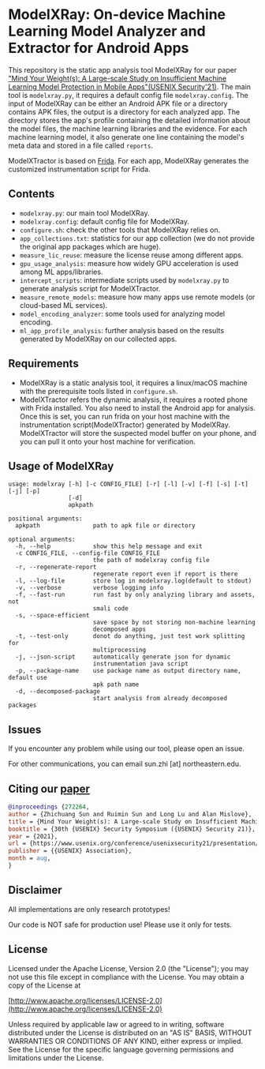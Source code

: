 # ModelXRay: On-device Machine Learning Model Analyzer and Extractor for Android Apps 

This repository is the static app analysis tool ModelXRay for our paper ["Mind Your Weight(s): A 
Large-scale Study on Insufficient Machine Learning Model Protection in Mobile Apps"(USENIX Security'21)][1].
The main tool is `modelxray.py`, it requires a default config file `modelxray.config`.
The input of ModelXRay can be either an Android APK file or a directory contains APK files, the output is a directory
for each analyzed app. The directory stores the app's profile containing the detailed information about the model files, 
the machine learning libraries and the evidence. For each machine learning model, it also generate one line 
containing the model's meta data and stored in a file called `reports`.

ModelXTractor is based on [Frida](https://frida.re/docs/hacking/). For each app, ModelXRay generates the customized
instrumentation script for Frida. 

## Contents

- `modelxray.py`: our main tool ModelXRay. 
- `modelxray.config`: default config file for ModelXRay. 
- `configure.sh`: check the other tools that ModelXRay relies on. 
- `app_collections.txt`: statistics for our app collection (we do not provide the original app packages which are huge).
- `measure_lic_reuse`: measure the license reuse among different apps.
- `gpu_usage_analysis`: measure how widely GPU acceleration is used among ML apps/libraries.
- `intercept_scripts`: intermediate scripts used by `modelxray.py` to generate analysis script for ModelXTractor.
- `measure_remote_models`: measure how many apps use remote models (or cloud-based ML services).
- `model_encoding_analyzer`: some tools used for analyzing model encoding.
- `ml_app_profile_analysis`: further analysis based on the results generated by ModelXRay on our collected apps.

## Requirements

- ModelXRay is a static analysis tool, it requires a linux/macOS machine with the prerequisite tools listed in `configure.sh`.
- ModelXTractor refers the dynamic analysis, it requires a rooted phone with Frida installed. You also need to install the Android 
  app for analysis. Once this is set, you can run frida on your host machine with the instrumentation script(ModelXTractor) generated
  by ModelXRay. ModelXTractor will store the suspected model buffer on your phone, and you can pull it onto your host machine for
  verification.

## Usage of ModelXRay 

```
usage: modelxray [-h] [-c CONFIG_FILE] [-r] [-l] [-v] [-f] [-s] [-t] [-j] [-p]
                 [-d]    
                 apkpath                                               
                                                                       
positional arguments:                                                  
  apkpath               path to apk file or directory                                                                                          
                                   
optional arguments:    
  -h, --help            show this help message and exit               
  -c CONFIG_FILE, --config-file CONFIG_FILE
                        the path of modelxray config file                                                                                      
  -r, --regenerate-report                                              
                        regenerate report even if report is there
  -l, --log-file        store log in modelxray.log(default to stdout)
  -v, --verbose         verbose logging info                                                                                                   
  -f, --fast-run        run fast by only analyzing library and assets, not
                        smali code
  -s, --space-efficient                                                                                                                        
                        save space by not storing non-machine learning
                        decomposed apps
  -t, --test-only       donot do anything, just test work splitting for 
                        multiprocessing
  -j, --json-script     automatically generate json for dynamic
                        instrumentation java script
  -p, --package-name    use package name as output directory name, default use
                        apk path name
  -d, --decomposed-package
                        start analysis from already decomposed packages 

```



## Issues
If you encounter any problem while using our tool, please open an issue. 

For other communications, you can email sun.zhi [at] northeastern.edu.


## Citing our [paper](https://arxiv.org/pdf/1802.03462.pdf)
```bibtex
@inproceedings {272264,
author = {Zhichuang Sun and Ruimin Sun and Long Lu and Alan Mislove},
title = {Mind Your Weight(s): A Large-scale Study on Insufficient Machine Learning Model Protection in Mobile Apps},
booktitle = {30th {USENIX} Security Symposium ({USENIX} Security 21)},
year = {2021},
url = {https://www.usenix.org/conference/usenixsecurity21/presentation/sun-zhichuang},
publisher = {{USENIX} Association},
month = aug,
}
```

## Disclaimer

All implementations are only research prototypes!

Our code is NOT safe for production use! Please use it only for tests.

## License

Licensed under the Apache License, Version 2.0 (the "License");
you may not use this file except in compliance with the License.
You may obtain a copy of the License at

[http://www.apache.org/licenses/LICENSE-2.0](http://www.apache.org/licenses/LICENSE-2.0)

Unless required by applicable law or agreed to in writing, software
distributed under the License is distributed on an "AS IS" BASIS,
WITHOUT WARRANTIES OR CONDITIONS OF ANY KIND, either express or implied.
See the License for the specific language governing permissions and
limitations under the License.

[1]: https://arxiv.org/abs/2002.07687 "Mind Your Weight(s): A Large-scale Study on Insufficient Machine Learning Model Protection in Mobile Apps"
